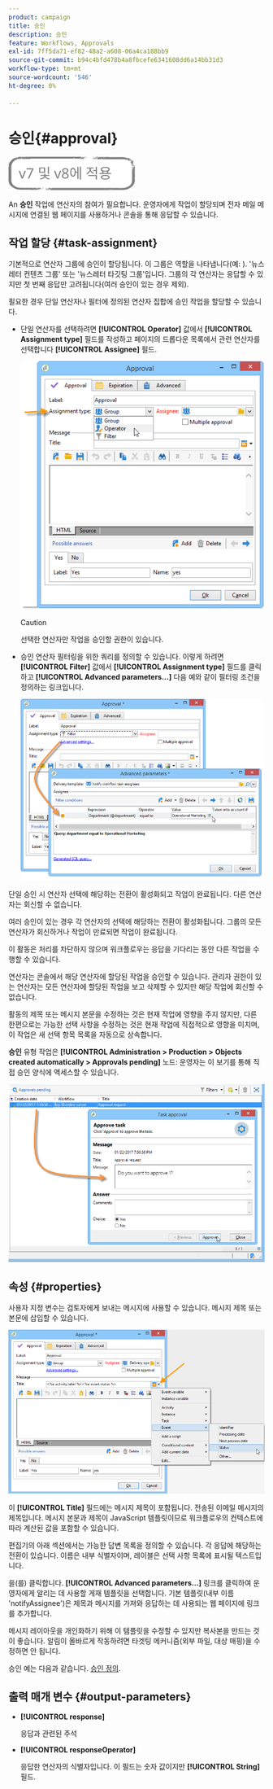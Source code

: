 ```yaml
---
product: campaign
title: 승인
description: 승인
feature: Workflows, Approvals
exl-id: 7ff5da71-ef82-48a2-a608-06a4ca188bb9
source-git-commit: b94c4bfd478b4a8fbcefe6341608dd6a14bb31d3
workflow-type: tm+mt
source-wordcount: '546'
ht-degree: 0%

---
```


# 승인{#approval}

![](../../assets/common.svg)

An **승인** 작업에 연산자의 참여가 필요합니다. 운영자에게 작업이 할당되며 전자 메일 메시지에 연결된 웹 페이지를 사용하거나 콘솔을 통해 응답할 수 있습니다.

## 작업 할당 {#task-assignment}

기본적으로 연산자 그룹에 승인이 할당됩니다. 이 그룹은 역할을 나타냅니다(예: ). &#39;뉴스레터 컨텐츠 그룹&#39; 또는 &#39;뉴스레터 타깃팅 그룹&#39;입니다. 그룹의 각 연산자는 응답할 수 있지만 첫 번째 응답만 고려됩니다(여러 승인이 있는 경우 제외).

필요한 경우 단일 연산자나 필터에 정의된 연산자 집합에 승인 작업을 할당할 수 있습니다.

* 단일 연산자를 선택하려면 **[!UICONTROL Operator]** 값에서 **[!UICONTROL Assignment type]** 필드를 작성하고 페이지의 드롭다운 목록에서 관련 연산자를 선택합니다 **[!UICONTROL Assignee]** 필드.

   ![](assets/s_advuser_validation_box_assign.png)

   >[!CAUTION]
   >
   >선택한 연산자만 작업을 승인할 권한이 있습니다.

* 승인 연산자 필터링을 위한 쿼리를 정의할 수 있습니다. 이렇게 하려면 **[!UICONTROL Filter]** 값에서 **[!UICONTROL Assignment type]** 필드를 클릭하고 **[!UICONTROL Advanced parameters...]** 다음 예와 같이 필터링 조건을 정의하는 링크입니다.

   ![](assets/s_advuser_validation_box_filter.png)

단일 승인 시 연산자 선택에 해당하는 전환이 활성화되고 작업이 완료됩니다. 다른 연산자는 회신할 수 없습니다.

여러 승인이 있는 경우 각 연산자의 선택에 해당하는 전환이 활성화됩니다. 그룹의 모든 연산자가 회신하거나 작업이 만료되면 작업이 완료됩니다.

이 활동은 처리를 차단하지 않으며 워크플로우는 응답을 기다리는 동안 다른 작업을 수행할 수 있습니다.

연산자는 콘솔에서 해당 연산자에 할당된 작업을 승인할 수 있습니다. 관리자 권한이 있는 연산자는 모든 연산자에 할당된 작업을 보고 삭제할 수 있지만 해당 작업에 회신할 수 없습니다.

활동의 제목 또는 메시지 본문을 수정하는 것은 현재 작업에 영향을 주지 않지만, 다른 한편으로는 가능한 선택 사항을 수정하는 것은 현재 작업에 직접적으로 영향을 미치며, 이 작업은 새 선택 항목 목록을 자동으로 상속합니다.

**승인** 유형 작업은 **[!UICONTROL Administration > Production > Objects created automatically > Approvals pending]** 노드: 운영자는 이 보기를 통해 직접 승인 양식에 액세스할 수 있습니다.

![](assets/s_advuser_validation_from_console.png)

## 속성 {#properties}

사용자 지정 변수는 검토자에게 보내는 메시지에 사용할 수 있습니다. 메시지 제목 또는 본문에 삽입할 수 있습니다.

![](assets/edit_validation.png)

이 **[!UICONTROL Title]** 필드에는 메시지 제목이 포함됩니다. 전송된 이메일 메시지의 제목입니다. 메시지 본문과 제목이 JavaScript 템플릿이므로 워크플로우의 컨텍스트에 따라 계산된 값을 포함할 수 있습니다.

편집기의 아래 섹션에서는 가능한 답변 목록을 정의할 수 있습니다. 각 응답에 해당하는 전환이 있습니다. 이름은 내부 식별자이며, 레이블은 선택 사항 목록에 표시될 텍스트입니다.

을(를) 클릭합니다. **[!UICONTROL Advanced parameters...]** 링크를 클릭하여 운영자에게 알리는 데 사용할 게재 템플릿을 선택합니다. 기본 템플릿(내부 이름 &#39;notifyAssignee&#39;)은 제목과 메시지를 가져와 응답하는 데 사용되는 웹 페이지에 링크를 추가합니다.

메시지 레이아웃을 개인화하기 위해 이 템플릿을 수정할 수 있지만 복사본을 만드는 것이 좋습니다. 알림이 올바르게 작동하려면 타겟팅 메커니즘(외부 파일, 대상 매핑)을 수정하면 안 됩니다.

승인 예는 다음과 같습니다. [승인 정의](defining-approvals.md).

## 출력 매개 변수 {#output-parameters}

* **[!UICONTROL response]**

   응답과 관련된 주석

* **[!UICONTROL responseOperator]**

   응답한 연산자의 식별자입니다. 이 필드는 숫자 값이지만 **[!UICONTROL String]** 필드.
